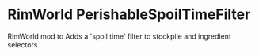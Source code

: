 # RimWorld PerishableSpoilTimeFilter
RimWorld mod to Adds a 'spoil time' filter to stockpile and ingredient selectors.
